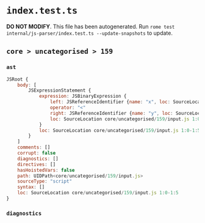 # `index.test.ts`

**DO NOT MODIFY**. This file has been autogenerated. Run `rome test internal/js-parser/index.test.ts --update-snapshots` to update.

## `core > uncategorised > 159`

### `ast`

```javascript
JSRoot {
	body: [
		JSExpressionStatement {
			expression: JSBinaryExpression {
				left: JSReferenceIdentifier {name: "x", loc: SourceLocation core/uncategorised/159/input.js 1:0-1:1 (x)}
				operator: "<"
				right: JSReferenceIdentifier {name: "y", loc: SourceLocation core/uncategorised/159/input.js 1:4-1:5 (y)}
				loc: SourceLocation core/uncategorised/159/input.js 1:0-1:5
			}
			loc: SourceLocation core/uncategorised/159/input.js 1:0-1:5
		}
	]
	comments: []
	corrupt: false
	diagnostics: []
	directives: []
	hasHoistedVars: false
	path: UIDPath<core/uncategorised/159/input.js>
	sourceType: "script"
	syntax: []
	loc: SourceLocation core/uncategorised/159/input.js 1:0-1:5
}
```

### `diagnostics`

```

```
